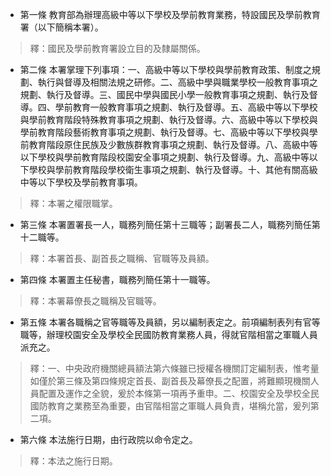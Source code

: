 * 第一條 教育部為辦理高級中等以下學校及學前教育業務，特設國民及學前教育署（以下簡稱本署）。

> 釋：國民及學前教育署設立目的及隸屬關係。

* 第二條 本署掌理下列事項：一、高級中等以下學校與學前教育政策、制度之規劃、執行與督導及相關法規之研修。二、高級中學與職業學校一般教育事項之規劃、執行及督導。三、國民中學與國民小學一般教育事項之規劃、執行及督導。四、學前教育一般教育事項之規劃、執行及督導。五、高級中等以下學校與學前教育階段特殊教育事項之規劃、執行及督導。六、高級中等以下學校與學前教育階段藝術教育事項之規劃、執行及督導。七、高級中等以下學校與學前教育階段原住民族及少數族群教育事項之規劃、執行及督導。八、高級中等以下學校與學前教育階段校園安全事項之規劃、執行及督導。九、高級中等以下學校與學前教育階段學校衛生事項之規劃、執行及督導。十、其他有關高級中等以下學校及學前教育事項。

> 釋：本署之權限職掌。

* 第三條 本署置署長一人，職務列簡任第十三職等；副署長二人，職務列簡任第十二職等。

> 釋：本署首長、副首長之職稱、官職等及員額。

* 第四條 本署置主任秘書，職務列簡任第十一職等。

> 釋：本署幕僚長之職稱及官職等。

* 第五條 本署各職稱之官等職等及員額，另以編制表定之。前項編制表列有官等職等，辦理校園安全及學校全民國防教育業務人員，得就官階相當之軍職人員派充之。

> 釋：一、中央政府機關總員額法第六條雖已授權各機關訂定編制表，惟考量如僅於第三條及第四條規定首長、副首長及幕僚長之配置，將難顯現機關人員配置及運作之全貌，爰於本條第一項再予重申。二、校園安全及學校全民國防教育之業務至為重要，由官階相當之軍職人員負責，堪稱允當，爰列第二項。

* 第六條 本法施行日期，由行政院以命令定之。

> 釋：本法之施行日期。

